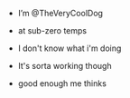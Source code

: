 - I’m @TheVeryCoolDog
- at sub-zero temps

- I don't know what i'm doing
- It's sorta working though
- good enough me thinks
